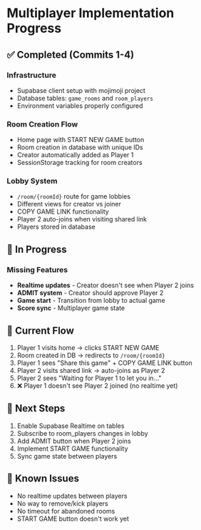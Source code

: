 # Multiplayer Implementation Progress

## ✅ Completed (Commits 1-4)

### Infrastructure
- Supabase client setup with mojimoji project
- Database tables: `game_rooms` and `room_players`
- Environment variables properly configured

### Room Creation Flow
- Home page with START NEW GAME button
- Room creation in database with unique IDs
- Creator automatically added as Player 1
- SessionStorage tracking for room creators

### Lobby System  
- `/room/{roomId}` route for game lobbies
- Different views for creator vs joiner
- COPY GAME LINK functionality
- Player 2 auto-joins when visiting shared link
- Players stored in database

## 🚧 In Progress

### Missing Features
- **Realtime updates** - Creator doesn't see when Player 2 joins
- **ADMIT system** - Creator should approve Player 2
- **Game start** - Transition from lobby to actual game
- **Score sync** - Multiplayer game state

## 📝 Current Flow

1. Player 1 visits home → clicks START NEW GAME
2. Room created in DB → redirects to `/room/{roomId}`
3. Player 1 sees "Share this game" + COPY GAME LINK button
4. Player 2 visits shared link → auto-joins as Player 2
5. Player 2 sees "Waiting for Player 1 to let you in..."
6. ❌ Player 1 doesn't see Player 2 joined (no realtime yet)

## 🔄 Next Steps

1. Enable Supabase Realtime on tables
2. Subscribe to room_players changes in lobby
3. Add ADMIT button when Player 2 joins
4. Implement START GAME functionality
5. Sync game state between players

## 🐛 Known Issues

- No realtime updates between players
- No way to remove/kick players
- No timeout for abandoned rooms
- START GAME button doesn't work yet